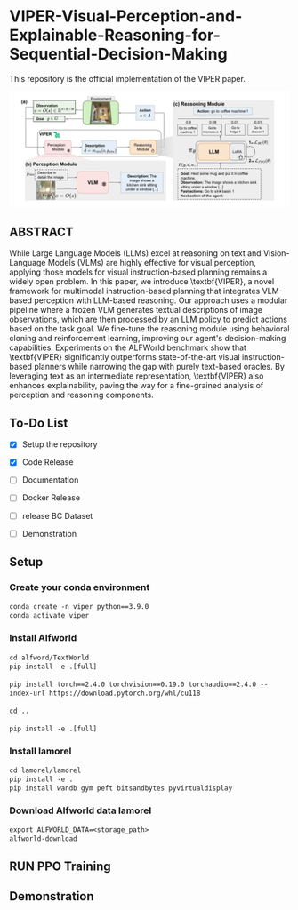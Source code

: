 # VIPER-Visual-Perception-and-Explainable-Reasoning-for-Sequential-Decision-Making
This repository is the official implementation of the VIPER paper.

![Alt text](viper.jpg)
## ABSTRACT

While Large Language Models (LLMs) excel at reasoning on text and Vision-Language Models (VLMs) are highly effective for visual perception, applying those models for  visual instruction-based planning remains a widely open problem. 
In this paper, we introduce \textbf{VIPER}, a novel framework for multimodal instruction-based planning that integrates VLM-based perception with LLM-based reasoning. Our approach uses a modular pipeline where a frozen VLM generates textual descriptions of image observations, which are then processed by an LLM policy to predict actions based on the task goal. We fine-tune the reasoning module using behavioral cloning and reinforcement learning, improving our agent's decision-making capabilities.
Experiments on the ALFWorld benchmark show that \textbf{VIPER} significantly outperforms state-of-the-art visual instruction-based planners while narrowing the gap with purely text-based oracles.  By leveraging text as an intermediate representation, \textbf{VIPER} also enhances explainability, paving the way for a fine-grained analysis of perception and reasoning components.

## To-Do List  
- [x] Setup the repository  
- [x] Code Release
- [ ] Documentation
- [ ] Docker Release
- [ ] release BC Dataset
- [ ] Demonstration


## Setup
### Create your conda environment

    conda create -n viper python==3.9.0
    conda activate viper

### Install Alfworld

    cd alfword/TextWorld
    pip install -e .[full]

    pip install torch==2.4.0 torchvision==0.19.0 torchaudio==2.4.0 --index-url https://download.pytorch.org/whl/cu118

    cd ..

    pip install -e .[full]
### Install lamorel
    cd lamorel/lamorel
    pip install -e .
    pip install wandb gym peft bitsandbytes pyvirtualdisplay

### Download Alfworld data lamorel
    export ALFWORLD_DATA=<storage_path>
    alfworld-download
## RUN PPO Training

## Demonstration



